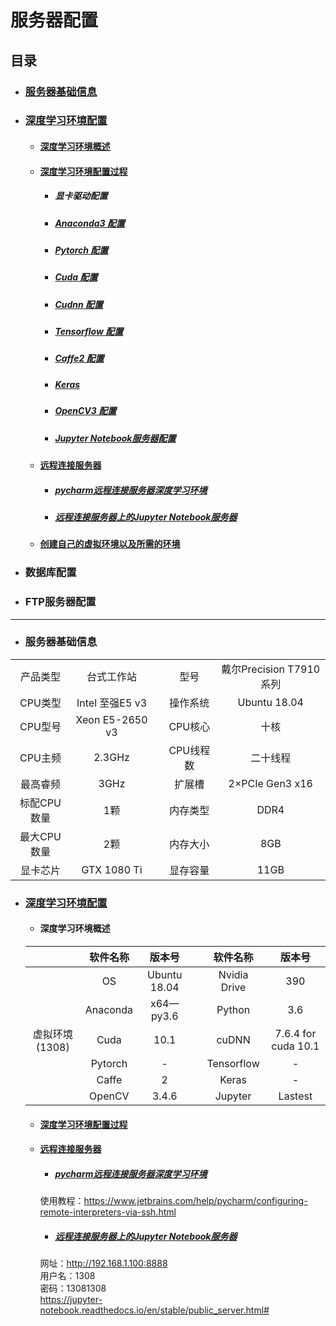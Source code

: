 # 服务器配置
## 目录
* ### [服务器基础信息](https://github.com/JinghuiChan/WYU-Lab-1308/blob/master/Files/%E6%9C%8D%E5%8A%A1%E5%99%A8%E9%85%8D%E7%BD%AE.md#%E6%9C%8D%E5%8A%A1%E5%99%A8%E5%9F%BA%E7%A1%80%E4%BF%A1%E6%81%AF-1)
* ### [深度学习环境配置](https://github.com/JinghuiChan/WYU-Lab-1308/blob/master/Files/%E6%9C%8D%E5%8A%A1%E5%99%A8%E9%85%8D%E7%BD%AE.md#%E6%B7%B1%E5%BA%A6%E5%AD%A6%E4%B9%A0%E7%8E%AF%E5%A2%83%E9%85%8D%E7%BD%AE-1)
   * #### [深度学习环境概述](https://github.com/JinghuiChan/WYU-Lab-1308/blob/master/Files/%E6%9C%8D%E5%8A%A1%E5%99%A8%E9%85%8D%E7%BD%AE.md#%E6%B7%B1%E5%BA%A6%E5%AD%A6%E4%B9%A0%E7%8E%AF%E5%A2%83%E6%A6%82%E8%BF%B0-1)
   * #### [深度学习环境配置过程](https://github.com/JinghuiChan/WYU-Lab-1308/blob/master/Files/%E6%9C%8D%E5%8A%A1%E5%99%A8%E9%85%8D%E7%BD%AE.md#%E6%B7%B1%E5%BA%A6%E5%AD%A6%E4%B9%A0%E7%8E%AF%E5%A2%83%E9%85%8D%E7%BD%AE%E8%BF%87%E7%A8%8B)
      * ##### 显卡驱动配置
      * ##### [Anaconda3 配置](https://github.com/JinghuiChan/WYU-Lab-1308/blob/master/Files/Anaconda%E9%85%8D%E7%BD%AE.md)
      * ##### [Pytorch 配置](https://pytorch.org/get-started/locally/)
      * ##### [Cuda 配置](https://developer.nvidia.com/cuda-downloads)
      * ##### [Cudnn 配置](https://developer.nvidia.com/rdp/cudnn-download)
      * ##### [Tensorflow 配置](https://pytorch.org/get-started/locally/)
      * ##### [Caffe2 配置](http://caffe.berkeleyvision.org/install_apt.html)
      * ##### [Keras](https://keras.io/#installation)
      * ##### [OpenCV3 配置](https://docs.opencv.org/master/d7/d9f/tutorial_linux_install.html)
      * ##### [Jupyter Notebook服务器配置](https://jupyter-notebook.readthedocs.io/en/stable/public_server.html)
   * #### [远程连接服务器](https://github.com/JinghuiChan/WYU-Lab-1308/blob/master/Files/%E6%9C%8D%E5%8A%A1%E5%99%A8%E9%85%8D%E7%BD%AE.md#%E8%BF%9C%E7%A8%8B%E8%BF%9E%E6%8E%A5%E6%9C%8D%E5%8A%A1%E5%99%A8-1)
      * ##### [pycharm远程连接服务器深度学习环境](https://github.com/JinghuiChan/WYU-Lab-1308/blob/master/Files/%E6%9C%8D%E5%8A%A1%E5%99%A8%E9%85%8D%E7%BD%AE.md#pycharm%E8%BF%9C%E7%A8%8B%E8%BF%9E%E6%8E%A5%E6%9C%8D%E5%8A%A1%E5%99%A8%E6%B7%B1%E5%BA%A6%E5%AD%A6%E4%B9%A0%E7%8E%AF%E5%A2%83-1)
      * ##### [远程连接服务器上的Jupyter Notebook服务器](https://github.com/JinghuiChan/WYU-Lab-1308/blob/master/Files/%E6%9C%8D%E5%8A%A1%E5%99%A8%E9%85%8D%E7%BD%AE.md#%E8%BF%9C%E7%A8%8B%E8%BF%9E%E6%8E%A5%E6%9C%8D%E5%8A%A1%E5%99%A8%E4%B8%8A%E7%9A%84jupyter-notebook%E6%9C%8D%E5%8A%A1%E5%99%A8-1)
   * #### [创建自己的虚拟环境以及所需的环境](https://docs.conda.io/projects/conda/en/latest/commands/create.html)
* ### 数据库配置
* ### FTP服务器配置

<hr>

* ### 服务器基础信息

|    |    |    |    |   |
|    :----:    |  :----:  |  :----:  |  :----:  |  :----:  |
|  产品类型  |  台式工作站  |    | 型号   |  戴尔Precision T7910 系列  |
|  CPU类型  |  Intel 至强E5 v3  |    | 操作系统   |  Ubuntu 18.04  |
|  CPU型号  |  Xeon E5-2650 v3  |    | CPU核心   |  十核  |
|  CPU主频  |  2.3GHz  |    | CPU线程数   |  二十线程  |
|  最高睿频  |  3GHz  |    | 扩展槽   |  2×PCIe Gen3 x16  |
|  标配CPU数量  |  1颗  |    | 内存类型   |  DDR4  |
|  最大CPU数量  |  2颗  |    | 内存大小   |  8GB  |
|  显卡芯片  |  GTX 1080 Ti |    | 显存容量   |  11GB  |


* ### [深度学习环境配置](https://github.com/JinghuiChan/WYU-Lab-1308/blob/master/Files/%E6%9C%8D%E5%8A%A1%E5%99%A8%E9%85%8D%E7%BD%AE.md#%E6%B7%B1%E5%BA%A6%E5%AD%A6%E4%B9%A0%E7%8E%AF%E5%A2%83%E9%85%8D%E7%BD%AE-1)
   * #### 深度学习环境概述
   |                |  软件名称  | 版本号   |    | 软件名称   | 版本号  |
   |     :----:     |   :----:    |  :----:  |  :----:  |  :----:  |  :----:  |
   |                |  OS  |  Ubuntu 18.04  |    | Nvidia Drive   |  390  |
   |                |  Anaconda  |  x64—py3.6  |    | Python   |  3.6  |
   | 虚拟环境(1308)  |  Cuda  |  10.1  |    | cuDNN   |  7.6.4 for cuda 10.1  |
   |                |  Pytorch  |  -  |    | Tensorflow   |  -  |
   |                |  Caffe  |  2  |    | Keras   |  -  |
   |                |  OpenCV  |  3.4.6  |    | Jupyter   |  Lastest  |

    * #### [深度学习环境配置过程](https://github.com/JinghuiChan/WYU-Lab-1308/blob/master/Files/%E6%9C%8D%E5%8A%A1%E5%99%A8%E9%85%8D%E7%BD%AE.md#%E6%B7%B1%E5%BA%A6%E5%AD%A6%E4%B9%A0%E7%8E%AF%E5%A2%83%E9%85%8D%E7%BD%AE%E8%BF%87%E7%A8%8B)
    * #### [远程连接服务器](https://github.com/JinghuiChan/WYU-Lab-1308/blob/master/Files/%E6%9C%8D%E5%8A%A1%E5%99%A8%E9%85%8D%E7%BD%AE.md#%E8%BF%9C%E7%A8%8B%E8%BF%9E%E6%8E%A5%E6%9C%8D%E5%8A%A1%E5%99%A8-1)
        * ##### [pycharm远程连接服务器深度学习环境](https://www.jetbrains.com/help/pycharm/configuring-remote-interpreters-via-ssh.html)
        使用教程：https://www.jetbrains.com/help/pycharm/configuring-remote-interpreters-via-ssh.html
        * ##### [远程连接服务器上的Jupyter Notebook服务器](https://jupyter-notebook.readthedocs.io/en/stable/public_server.html#)
        网址：http://192.168.1.100:8888  
        用户名：1308  
        密码：13081308     
        https://jupyter-notebook.readthedocs.io/en/stable/public_server.html#   

            
    
        
        